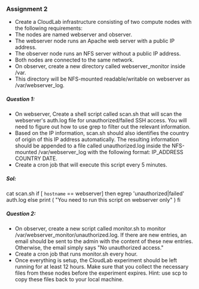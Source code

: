  ### Assignment 2
 - Create a CloudLab infrastructure consisting of two compute nodes with the following requirements:
 - The nodes are named webserver and observer.
 - The webserver node runs an Apache web server with a public IP address.
 - The observer node runs an NFS server without a public IP address.
 - Both nodes are connected to the same network.
 - On observer, create a new directory called webserver_monitor inside /var.
 - This directory will be NFS-mounted readable/writable on webserver as /var/webserver_log.
 ##### Question 1:
 - On webserver, Create a shell script called scan.sh that will scan the webserver's auth.log file for unauthorized/failed SSH access. You will need to figure out how to use grep to filter out the relevant information.
 - Based on the IP information, scan.sh should also identifies the country of origin of this IP address automatically. The resulting information should be appended to a file called unauthorized.log inside the NFS-mounted /var/webserver_log with the following format: IP_ADDRESS COUNTRY DATE.
 - Create a cron job that will execute this script every 5 minutes.

##### Sol:
cat scan.sh
if [ `hostname` == webserver]
then
  egrep 'unauthorized|failed' auth.log
else
  print ( "You need to run this script on webserver only" )
fi

 ##### Question 2:
 - On observer, create a new script called monitor.sh to monitor /var/webserver_monitor/unauthorized.log. If there are new entries, an email should be sent to the admin with the content of these new entries. Otherwise, the email simply says "No unauthorized access."
 - Create a cron job that runs monitor.sh every hour.
 - Once everything is setup, the CloudLab experiment should be left running for at least 12 hours. Make sure that you collect the necessary files from these nodes before the experiment expires. Hint: use scp to copy these files back to your local machine.
